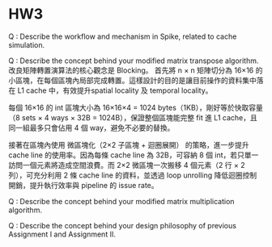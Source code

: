 # HW3


Q : Describe the workflow and mechanism in Spike, related to cache simulation.

Q : Describe the concept behind your modified matrix transpose algorithm.
改良矩陣轉置演算法的核心觀念是 Blocking。
首先將 n × n 矩陣切分為 16×16 的小區塊，在每個區塊內局部完成轉置。這樣設計的目的是讓目前操作的資料集中落在 L1 cache 中，有效提升spatial locality 及 temporal locality。

每個 16×16 的 int 區塊大小為 16×16×4 = 1024 bytes（1KB），剛好等於快取容量（8 sets × 4 ways × 32B = 1024B），保證整個區塊能完整 fit 進 L1 cache，且同一組最多只會佔用 4 個 way，避免不必要的替換。

接著在區塊內使用 微區塊化（2×2 子區塊 + 迴圈展開） 的策略，進一步提升 cache line 的使用率。因為每條 cache line 為 32B，可容納 8 個 int，若只單一訪問一個元素將造成空間浪費。而 2×2 微區塊一次搬移 4 個元素（2 行 × 2 列），可充分利用 2 條 cache line 的資料，並透過 loop unrolling 降低迴圈控制開銷，提升執行效率與 pipeline 的 issue rate。

Q : Describe the concept behind your modified matrix multiplication algorithm.


Q : Describe the concept behind your design philosophy of previous Assignment I and Assignment II.
